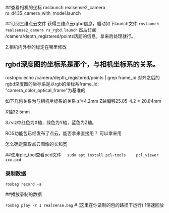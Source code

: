 
##查看相机的坐标
roslaunch realsense2_camera rs_d435_camera_with_model.launch


##订阅三维点云文件
获得三维点云rgbd信息，启动如下launch文件
` roslaunch realsense2_camera rs_rgbd.launch `
然后订阅 /camera/depth_registered/points话题的信息，拿来后处理就行。


2.相机内外参的标定在哪里修改

## rgbd深度图的坐标系是那个，与相机坐标系的关系。
rostopic echo /camera/depth_registered/points | grep frame_id
对齐之后的rgbd深度图的坐标系是以rgb的坐标系frame_id: "camera_color_optical_frame"为基准的

如下几何关系为与相机坐标系的关系
z'=4.2mm
Z轴偏移25.05-4.2 = 20.84mm

X轴32.5mm

3.rviz中红色为X轴，绿色为Y轴，蓝色为Z轴。


ROS功能包已经发布了点云，能否拿来直接用？
可以拿来用

怎么确定获取点云图像的长和宽

##使用plc_tool查看pcd文件
`   sudo apt install pcl-tools   `
`   pcl_viewer xxx.pcd    `

### 录制数据
`rosbag record -a `

##播放录制的数据

` rosbag play -r 1 realsense.bag ` # (这里在你录制的包的路径下运行)  1倍速回放
